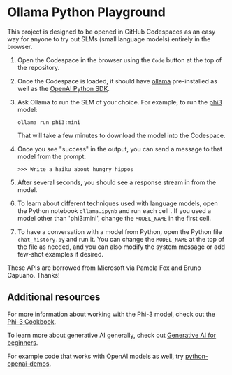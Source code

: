# Ollama Python Playground

This project is designed to be opened in GitHub Codespaces as an easy way for anyone to try out SLMs (small language models) entirely in the browser.

1. Open the Codespace in the browser using the `Code` button at the top of the repository.
2. Once the Codespace is loaded, it should have [ollama](https://ollama.com/) pre-installed as well as the [OpenAI Python SDK](https://pypi.org/project/openai/).
3. Ask Ollama to run the SLM of your choice. For example, to run the [phi3](https://ollama.com/library/phi3) model:

    ```shell
    ollama run phi3:mini
    ```

    That will take a few minutes to download the model into the Codespace.
4. Once you see "success" in the output, you can send a message to that model from the prompt.

    ```shell
    >>> Write a haiku about hungry hippos
    ```

5. After several seconds, you should see a response stream in from the model.
6. To learn about different techniques used with language models, open the Python notebook `ollama.ipynb` and run each cell . If you used a model other than 'phi3:mini', change the `MODEL_NAME` in the first cell.
7. To have a conversation with a model from Python, open the Python file `chat_history.py` and run it. You can change the `MODEL_NAME` at the top of the file as needed, and you can also modify the system message or add few-shot examples if desired.

These APIs are borrowed from Microsoft via Pamela Fox and Bruno Capuano. Thanks!

## Additional resources

For more information about working with the Phi-3 model, check out the [Phi-3 Cookbook](https://github.com/microsoft/Phi-3CookBook).

To learn more about generative AI generally, check out [Generative AI for beginners](https://github.com/microsoft/generative-ai-for-beginners).

For example code that works with OpenAI models as well, try [python-openai-demos](https://github.com/pamelafox/python-openai-demos).
